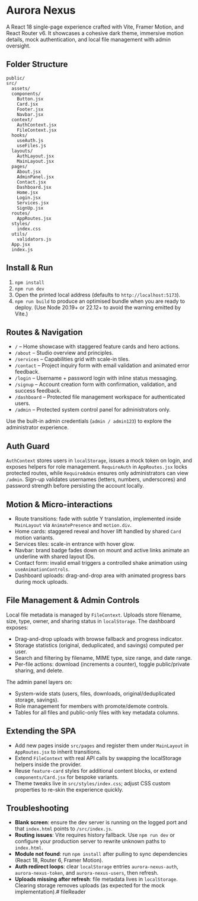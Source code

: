 # Aurora Nexus

A React 18 single-page experience crafted with Vite, Framer Motion, and React Router v6. It showcases a cohesive dark theme, immersive motion details, mock authentication, and local file management with admin oversight.

## Folder Structure

```
public/
src/
  assets/
  components/
    Button.jsx
    Card.jsx
    Footer.jsx
    Navbar.jsx
  context/
    AuthContext.jsx
    FileContext.jsx
  hooks/
    useAuth.js
    useFiles.js
  layouts/
    AuthLayout.jsx
    MainLayout.jsx
  pages/
    About.jsx
    AdminPanel.jsx
    Contact.jsx
    Dashboard.jsx
    Home.jsx
    Login.jsx
    Services.jsx
    SignUp.jsx
  routes/
    AppRoutes.jsx
  styles/
    index.css
  utils/
    validators.js
  App.jsx
  index.js
```

## Install & Run

1. `npm install`
2. `npm run dev`
3. Open the printed local address (defaults to `http://localhost:5173`).
4. `npm run build` to produce an optimised bundle when you are ready to deploy. (Use Node 20.19+ or 22.12+ to avoid the warning emitted by Vite.)

## Routes & Navigation

- `/` – Home showcase with staggered feature cards and hero actions.
- `/about` – Studio overview and principles.
- `/services` – Capabilities grid with scale-in tiles.
- `/contact` – Project inquiry form with email validation and animated error feedback.
- `/login` – Username + password login with inline status messaging.
- `/signup` – Account creation form with confirmation, validation, and success feedback.
- `/dashboard` – Protected file management workspace for authenticated users.
- `/admin` – Protected system control panel for administrators only.

Use the built-in admin credentials (`admin / admin123`) to explore the administrator experience.

## Auth Guard

`AuthContext` stores users in `localStorage`, issues a mock token on login, and exposes helpers for role management. `RequireAuth` in `AppRoutes.jsx` locks protected routes, while `RequireAdmin` ensures only administrators can view `/admin`. Sign-up validates usernames (letters, numbers, underscores) and password strength before persisting the account locally.

## Motion & Micro-interactions

- Route transitions: fade with subtle Y translation, implemented inside `MainLayout` via `AnimatePresence` and `motion.div`.
- Home cards: staggered reveal and hover lift handled by shared `Card` motion variants.
- Services tiles: scale-in entrance with hover glow.
- Navbar: brand badge fades down on mount and active links animate an underline with shared layout IDs.
- Contact form: invalid email triggers a controlled shake animation using `useAnimationControls`.
- Dashboard uploads: drag-and-drop area with animated progress bars during mock uploads.

## File Management & Admin Controls

Local file metadata is managed by `FileContext`. Uploads store filename, size, type, owner, and sharing status in `localStorage`. The dashboard exposes:
- Drag-and-drop uploads with browse fallback and progress indicator.
- Storage statistics (original, deduplicated, and savings) computed per user.
- Search and filtering by filename, MIME type, size range, and date range.
- Per-file actions: download (increments a counter), toggle public/private sharing, and delete.

The admin panel layers on:
- System-wide stats (users, files, downloads, original/deduplicated storage, savings).
- Role management for members with promote/demote controls.
- Tables for all files and public-only files with key metadata columns.

## Extending the SPA

- Add new pages inside `src/pages` and register them under `MainLayout` in `AppRoutes.jsx` to inherit transitions.
- Extend `FileContext` with real API calls by swapping the localStorage helpers inside the provider.
- Reuse `feature-card` styles for additional content blocks, or extend `components/Card.jsx` for bespoke variants.
- Theme tweaks live in `src/styles/index.css`; adjust CSS custom properties to re-skin the experience quickly.

## Troubleshooting

- **Blank screen**: ensure the dev server is running on the logged port and that `index.html` points to `/src/index.js`.
- **Routing issues**: Vite requires history fallback. Use `npm run dev` or configure your production server to rewrite unknown paths to `index.html`.
- **Module not found**: run `npm install` after pulling to sync dependencies (React 18, Router 6, Framer Motion).
- **Auth redirect loops**: clear `localStorage` entries `aurora-nexus-auth`, `aurora-nexus-token`, and `aurora-nexus-users`, then refresh.
- **Uploads missing after refresh**: file metadata lives in `localStorage`. Clearing storage removes uploads (as expected for the mock implementation).#   f i l e R e a d e r  
 